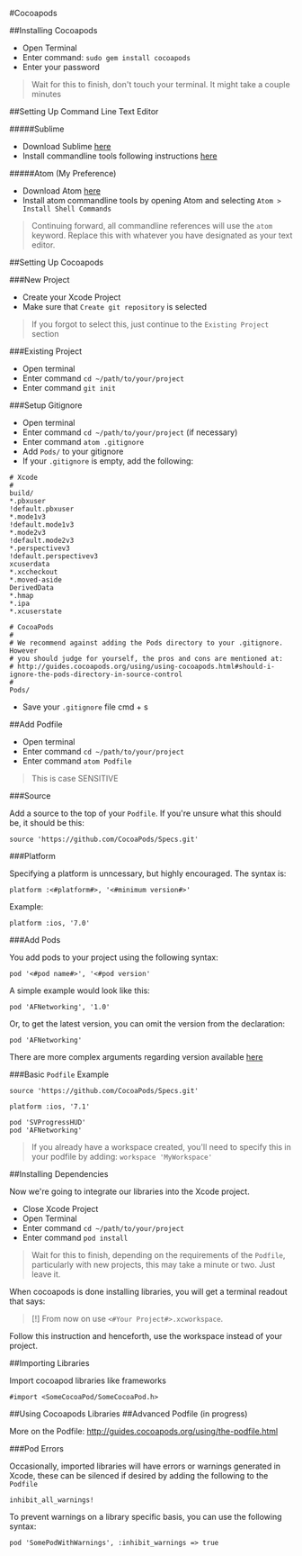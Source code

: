 #Cocoapods

##Installing Cocoapods

- Open Terminal
- Enter command: `sudo gem install cocoapods`
- Enter your password

> Wait for this to finish, don't touch your terminal.  It might take a couple minutes

##Setting Up Command Line Text Editor

#####Sublime

- Download Sublime <a href="http://www.sublimetext.com/">here</a>
- Install commandline tools following instructions <a href="http://www.sublimetext.com/docs/2/osx_command_line.html">here</a>

#####Atom (My Preference)

- Download Atom <a href="https://atom.io/">here</a>
- Install atom commandline tools by opening Atom and selecting `Atom > Install Shell Commands`

>Continuing forward, all commandline references will use the `atom` keyword.  Replace this with whatever you have designated as your text editor.

##Setting Up Cocoapods

###New Project

- Create your Xcode Project
- Make sure that `Create git repository` is selected
> If you forgot to select this, just continue to the `Existing Project` section

###Existing Project

- Open terminal
- Enter command `cd ~/path/to/your/project`
- Enter command `git init`

###Setup Gitignore

- Open terminal
- Enter command `cd ~/path/to/your/project` (if necessary)
- Enter command `atom .gitignore`
- Add `Pods/` to your gitignore
- If your `.gitignore` is empty, add the following:

```
# Xcode
#
build/
*.pbxuser
!default.pbxuser
*.mode1v3
!default.mode1v3
*.mode2v3
!default.mode2v3
*.perspectivev3
!default.perspectivev3
xcuserdata
*.xccheckout
*.moved-aside
DerivedData
*.hmap
*.ipa
*.xcuserstate

# CocoaPods
#
# We recommend against adding the Pods directory to your .gitignore. However
# you should judge for yourself, the pros and cons are mentioned at:
# http://guides.cocoapods.org/using/using-cocoapods.html#should-i-ignore-the-pods-directory-in-source-control
#
Pods/
```

- Save your `.gitignore` file <key>cmd</key> + <key>s</key>

##Add Podfile

- Open terminal
- Enter command `cd ~/path/to/your/project`
- Enter command `atom Podfile`
> This is case SENSITIVE

###Source

Add a source to the top of your `Podfile`.  If you're unsure what this should be, it should be this:

`source 'https://github.com/CocoaPods/Specs.git'`

###Platform

Specifying a platform is unncessary, but highly encouraged.  The syntax is:

`platform :<#platform#>, '<#minimum version#>'`

Example:

`platform :ios, '7.0'`

###Add Pods

You add pods to your project using the following syntax:

`pod '<#pod name#>', '<#pod version'`

A simple example would look like this:

`pod 'AFNetworking', '1.0'`

Or, to get the latest version, you can omit the version from the declaration:

`pod 'AFNetworking'`

There are more complex arguments regarding version available <a href="http://guides.cocoapods.org/syntax/podfile.html#pod">here</a>

###Basic `Podfile` Example

```
source 'https://github.com/CocoaPods/Specs.git'

platform :ios, '7.1'

pod 'SVProgressHUD'
pod 'AFNetworking'
```

> If you already have a workspace created, you'll need to specify this in your podfile by adding: `workspace 'MyWorkspace'`

##Installing Dependencies

Now we're going to integrate our libraries into the Xcode project.  

- Close Xcode Project
- Open Terminal
- Enter command `cd ~/path/to/your/project`
- Enter command `pod install`
> Wait for this to finish, depending on the requirements of the `Podfile`, particularly with new projects, this may take a minute or two.  Just leave it.

When cocoapods is done installing libraries, you will get a terminal readout that says:

>[!] From now on use `<#Your Project#>.xcworkspace`.

Follow this instruction and henceforth, use the workspace instead of your project.

##Importing Libraries

Import cocoapod libraries like frameworks

`#import <SomeCocoaPod/SomeCocoaPod.h>`

##Using Cocoapods Libraries
##Advanced Podfile (in progress)

More on the Podfile: http://guides.cocoapods.org/using/the-podfile.html

###Pod Errors

Occasionally, imported libraries will have errors  or warnings generated in Xcode, these can be silenced if desired by adding the following to the `Podfile`

`inhibit_all_warnings!`

To prevent warnings on a library specific basis, you can use the following syntax:

`pod 'SomePodWithWarnings', :inhibit_warnings => true`
